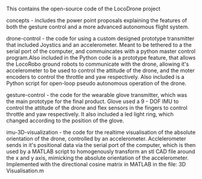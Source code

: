 This contains the open-source code of the LocoDrone project


concepts - includes the power point proposals explaining the features of both the gesture control and a more advanced autonomous
	   flight system. 


drone-control - the code for using a custom designed prototype transmitter that included Joystics and an accelerometer. Meant to
                be tethered to a the serial port of the computer, and commuincates with a python master control program.Also
                included in the Python code is a prototype feature, that allows the LocoRobo ground robots to communicate with
                the drone, allowing it's accelerometer to be used to control the attitude of the drone, and the moter encoders
                to control the throttle and yaw respectively. Also included is a Python script for open-loop pseudo autonomous
                operation of the drone.


gesture-control - the code for the wearable glove transmitter, which was the main prototype for the final product. Glove used a 
		  9 - DOF IMU to control the attitude of the drone and flex sensors in the fingers to control throttle and yaw
		  respectively. It also included a led light ring, which changed according to the position of the glove.


imu-3D-visualization - the code for the realtime visualisation of the absolute orientation of the drone, controlled by an 
 			accelerometer. Acclelerometer sends in it's positional data via the serial port of the computer, which
			is then used by a MATLAB script to homogenously transform an stl CAD file around the x and y axis, mimicking
			the absolute orientation of the accelerometer. Implemented with the directional cosine matrix in MATLAB in 
			the file: 3D Visualisation.m 
